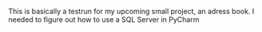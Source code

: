 This is basically a testrun for my upcoming small project, an adress book. I needed to figure out how to use a SQL Server in PyCharm
